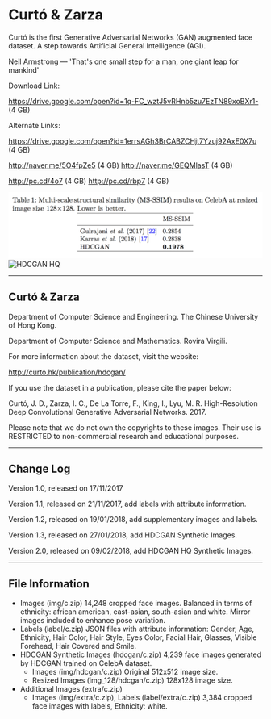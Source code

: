 # Curtó & Zarza
Curtó is the first Generative Adversarial Networks (GAN) augmented face dataset. A step towards Artificial General Intelligence (AGI).

Neil Armstrong — 'That's one small step for a man, one giant leap for mankind'

Download Link: 

https://drive.google.com/open?id=1q-FC_wztJ5vRHnb5zu7EzTN89xoBXr1- (4 GB)

Alternate Links:

https://drive.google.com/open?id=1errsAGh3BrCABZCHjt7Yzuj92AxE0X7u (4 GB)

http://naver.me/5O4fpZe5 (4 GB) http://naver.me/GEQMlasT (4 GB)

http://pc.cd/4o7 (4 GB) http://pc.cd/rbp7 (4 GB)

![HDCGAN Table](HDCGAN_table.png)
![HDCGAN HQ](HDCGAN_HQ.png)

--------------------------------------------------------
Curtó & Zarza 
--------------------------------------------------------

Department of Computer Science and Engineering. 
The Chinese University of Hong Kong.

Department of Computer Science and Mathematics.
Rovira Virgili.

For more information about the dataset, visit the website:

  http://curto.hk/publication/hdcgan/

If you use the dataset in a publication, please cite the paper below:

Curtó, J. D., Zarza, I. C., De La Torre, F., King, I., Lyu, M. R.
High-Resolution Deep Convolutional Generative Adversarial Networks. 2017.

Please note that we do not own the copyrights to these images. Their use is RESTRICTED to non-commercial research and educational purposes.

--------------------------------------------------------
Change Log
--------------------------------------------------------

Version 1.0, released on 17/11/2017

Version 1.1, released on 21/11/2017, add labels with attribute information.

Version 1.2, released on 19/01/2018, add supplementary images and labels.

Version 1.3, released on 27/01/2018, add HDCGAN Synthetic Images.

Version 2.0, released on 09/02/2018, add HDCGAN HQ Synthetic Images.

--------------------------------------------------------
File Information
--------------------------------------------------------

- Images (img/c.zip)
      14,248 cropped face images. Balanced in terms of ethnicity: african american, east-asian, south-asian and white. Mirror images included to enhance pose variation.
- Labels (label/c.zip)
      JSON files with attribute information: Gender, Age, Ethnicity, Hair Color, Hair Style, Eyes Color, Facial Hair, Glasses, Visible Forehead, Hair Covered and Smile.
- HDCGAN Synthetic Images (hdcgan/c.zip)
      4,239 face images generated by HDCGAN trained on CelebA dataset. 
	- Images (img/hdcgan/c.zip)
		      Original 512x512 image size.
  - Resized Images (img_128/hdcgan/c.zip)
		      128x128 image size. 
- Additional Images (extra/c.zip)
	- Images (img/extra/c.zip), Labels (label/extra/c.zip)
      		3,384 cropped face images with labels, Ethnicity: white.
